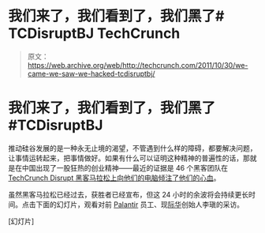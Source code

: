 # 我们来了，我们看到了，我们黑了# TCDisruptBJ TechCrunch

> 原文：<https://web.archive.org/web/http://techcrunch.com/2011/10/30/we-came-we-saw-we-hacked-tcdisruptbj/>

# 我们来了，我们看到了，我们黑了#TCDisruptBJ

推动硅谷发展的是一种永无止境的渴望，不管遇到什么样的障碍，都要解决问题，让事情运转起来，把事情做好。如果有什么可以证明这种精神的普遍性的话，那就是在中国出现了一股狂热的创业精神——最近的证据是 46 个黑客团队在 [TechCrunch Disrupt 黑客马拉松上向他们的电脑倾注了他们的心血](https://web.archive.org/web/20230203065005/http://disrupt.beta.techcrunch.com/BJ2011/hackathon/)。

虽然黑客马拉松已经过去，获胜者已经宣布，但这 24 小时的余波将会持续更长时间。点击下面的幻灯片，观看对前 [Palantir](https://web.archive.org/web/20230203065005/http://www.palantir.com/) 员工、现[际华](https://web.archive.org/web/20230203065005/http://www.jihua.com/)创始人李瑱的采访。

[幻灯片]